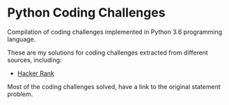 # Python Coding Challenges
Compilation of coding challenges implemented in Python 3.6 programming language.

These are my solutions for coding challenges extracted from different sources, including:

* [Hacker Rank](https://www.hackerrank.com)

Most of the coding challenges solved, have a link to the original statement problem.
